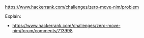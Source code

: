 https://www.hackerrank.com/challenges/zero-move-nim/problem

Explain:

- https://www.hackerrank.com/challenges/zero-move-nim/forum/comments/713998
